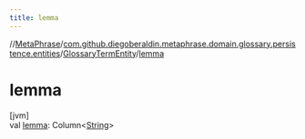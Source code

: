 ```yaml
---
title: lemma
---
```

//[MetaPhrase](../../../index.html)/[com.github.diegoberaldin.metaphrase.domain.glossary.persistence.entities](../index.html)/[GlossaryTermEntity](index.html)/[lemma](lemma.html)



# lemma



[jvm]\
val [lemma](lemma.html): Column&lt;[String](https://kotlinlang.org/api/latest/jvm/stdlib/kotlin/-string/index.html)&gt;





